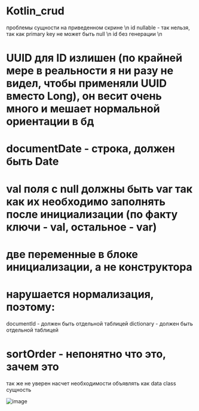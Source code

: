 # Kotlin_crud
проблемы сущности на приведенном скрине \n
id nullable - так нельзя, так как primary key не может быть null \n
id без генерации \n
# UUID для ID излишен (по крайней мере в реальности я ни разу не видел, чтобы применяли UUID вместо Long), он весит очень много и мешает нормальной ориентации в бд
# documentDate - строка, должен быть Date
# val поля с null должны быть var так как их необходимо заполнять после инициализации (по факту ключи - val, остальное - var)
# две переменные в блоке инициализации, а не конструктора

# нарушается нормализация, поэтому:
documentId - должен быть отдельной таблицей
dictionary - должен быть отдельной таблицей


# sortOrder - непонятно что это, зачем это

так же не уверен насчет необходимости объявлять как data class сущность







![image](https://user-images.githubusercontent.com/101064292/184719112-75e19d6f-ac0e-4090-9a3d-204521a1b8e3.png)

